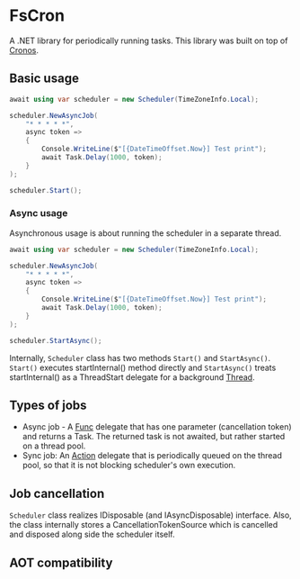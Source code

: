 # FsCron
A .NET library for periodically running tasks. This library was built on top of [Cronos](https://github.com/HangfireIO/Cronos).

## Basic usage
```csharp
await using var scheduler = new Scheduler(TimeZoneInfo.Local);

scheduler.NewAsyncJob(
    "* * * * *",
    async token =>
    {
        Console.WriteLine($"[{DateTimeOffset.Now}] Test print");
        await Task.Delay(1000, token);
    }
);

scheduler.Start();
```

### Async usage
Asynchronous usage is about running the scheduler in a separate thread.

```csharp
await using var scheduler = new Scheduler(TimeZoneInfo.Local);

scheduler.NewAsyncJob(
    "* * * * *",
    async token =>
    {
        Console.WriteLine($"[{DateTimeOffset.Now}] Test print");
        await Task.Delay(1000, token);
    }
);

scheduler.StartAsync();
```
Internally, `Scheduler` class has two methods `Start()` and `StartAsync()`. `Start()` executes startInternal() method directly and `StartAsync()` treats startInternal() as a ThreadStart delegate for a background [Thread](https://learn.microsoft.com/en-us/dotnet/api/system.threading.thread?view=net-9.0 "Link to Thread class documentation").

## Types of jobs
- Async job - A [Func](https://learn.microsoft.com/en-us/dotnet/api/system.func-2?view=net-9.0) delegate that has one parameter (cancellation token) and returns a Task. The returned task is not awaited, but rather started on a thread pool.
- Sync job: An [Action](https://learn.microsoft.com/en-us/dotnet/api/system.action?view=net-9.0 "Link to Action delegate documentation") delegate that is periodically queued on the thread pool, so that it is not blocking scheduler's own execution.

## Job cancellation
`Scheduler` class realizes IDisposable (and IAsyncDisposable) interface. Also, the class internally stores a CancellationTokenSource which is cancelled and disposed along side the scheduler itself.

## AOT compatibility

